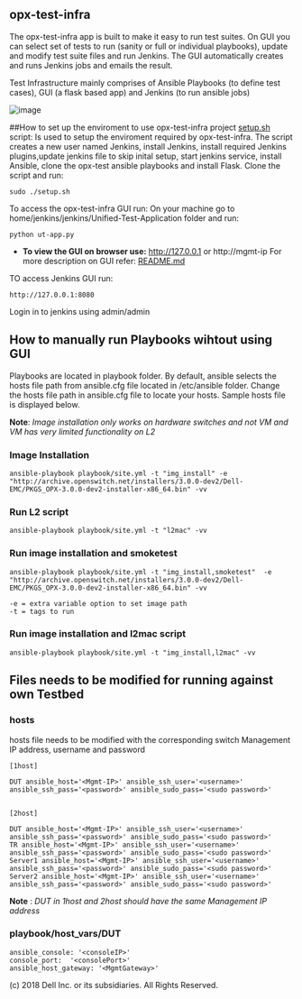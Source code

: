 ## opx-test-infra
The opx-test-infra app is built to make it easy to run test suites. On GUI you can select set of tests to run (sanity or full or individual playbooks), update and modify test suite files and run Jenkins. The GUI automatically creates and runs Jenkins jobs and emails the result.

Test Infrastructure mainly comprises of Ansible Playbooks (to define test cases), GUI (a flask based app) and Jenkins (to run ansible jobs) 

![image](https://user-images.githubusercontent.com/14809064/46824733-a685ee00-cd46-11e8-81b3-a3fa2a27923e.png)

##How to set up the enviroment to use opx-test-infra project 
[setup.sh](./setup.sh) script: Is used to setup the enviroment required by opx-test-infra. The script creates a new user named Jenkins, install Jenkins, install required Jenkins plugins,update jenkins file to skip inital setup, start jenkins service, install Ansible, clone the opx-test ansible playbooks and install Flask. 
Clone the script and run:
```
sudo ./setup.sh
```

To access the opx-test-infra GUI run:
On your machine go to home/jenkins/jenkins/Unified-Test-Application folder and run:
```
python ut-app.py
```

* **To view the GUI on browser use:** http://127.0.0.1 or http://mgmt-ip
For more description on GUI refer: [README.md](./jenkins/Unified-Test-Application/README.md)

TO access Jenkins GUI run:
```
http://127.0.0.1:8080
```
Login in to jenkins using admin/admin

## How to manually run Playbooks wihtout using GUI
Playbooks are located in playbook folder. By default, ansible selects the hosts file path from ansible.cfg file located in /etc/ansible folder. Change the hosts file path in ansible.cfg file to locate your hosts. Sample hosts file is displayed below. 

**Note**: *Image installation only works on hardware switches and not VM and VM has very limited functionality on L2*
### Image Installation
```
ansible-playbook playbook/site.yml -t "img_install" -e "http://archive.openswitch.net/installers/3.0.0-dev2/Dell-EMC/PKGS_OPX-3.0.0-dev2-installer-x86_64.bin" -vv
```
### Run L2 script
```
ansible-playbook playbook/site.yml -t "l2mac" -vv
```
### Run image installation and smoketest
```
ansible-playbook playbook/site.yml -t "img_install,smoketest"  -e "http://archive.openswitch.net/installers/3.0.0-dev2/Dell-EMC/PKGS_OPX-3.0.0-dev2-installer-x86_64.bin" -vv

-e = extra variable option to set image path
-t = tags to run
```
### Run image installation and l2mac script
```
ansible-playbook playbook/site.yml -t "img_install,l2mac" -vv
```
## Files needs to be modified for running against own Testbed

### hosts
hosts file needs to be modified with the corresponding switch Management IP address, username and password

```
[1host]

DUT ansible_host='<Mgmt-IP>' ansible_ssh_user='<username>' ansible_ssh_pass='<password>' ansible_sudo_pass='<sudo password>' 


[2host]

DUT ansible_host='<Mgmt-IP>' ansible_ssh_user='<username>' ansible_ssh_pass='<password>' ansible_sudo_pass='<sudo password>'
TR ansible_host='<Mgmt-IP>' ansible_ssh_user='<username>' ansible_ssh_pass='<password>' ansible_sudo_pass='<sudo password>' 
Server1 ansible_host='<Mgmt-IP>' ansible_ssh_user='<username>' ansible_ssh_pass='<password>' ansible_sudo_pass='<sudo password>'
Server2 ansible_host='<Mgmt-IP>' ansible_ssh_user='<username>' ansible_ssh_pass='<password>' ansible_sudo_pass='<sudo password>'   
```
**Note** : *DUT in 1host and 2host should have the same Management IP address*

### playbook/host_vars/DUT

```
ansible_console: '<consoleIP>'
console_port:  '<consolePort>'
ansible_host_gateway: '<MgmtGateway>'
```


(c) 2018 Dell Inc. or its subsidiaries. All Rights Reserved.
